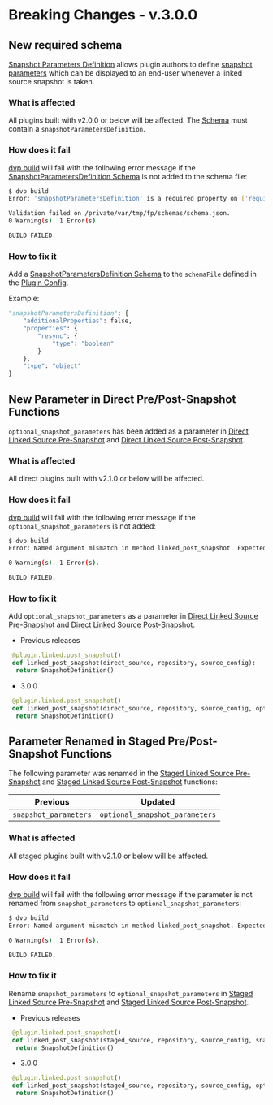 # Breaking Changes - v.3.0.0

## New required schema
[Snapshot Parameters Definition](../../References/Schemas_and_Autogenerated_Classes.md#snapshotparametersdefinition-schema) allows plugin authors to define [snapshot parameters](../../References/Glossary.md#snapshot-parameters) which can be displayed to an end-user whenever a linked source snapshot is taken.

### What is affected
All plugins built with v2.0.0 or below will be affected. The [Schema](../../References/Schemas.md) must contain a `snapshotParametersDefinition`.

### How does it fail
[dvp build](../../References/CLI.md#build) will fail with the following error message if the [SnapshotParametersDefinition Schema](../../References/Schemas_and_Autogenerated_Classes.md#snapshotparametersdefinition-schema) is not added to the schema file:

```bash
$ dvp build
Error: 'snapshotParametersDefinition' is a required property on ['required']

Validation failed on /private/var/tmp/fp/schemas/schema.json.
0 Warning(s). 1 Error(s)

BUILD FAILED.
```

### How to fix it
Add a [SnapshotParametersDefinition Schema](../../References/Schemas_and_Autogenerated_Classes.md#snapshotparametersdefinition-schema) to the `schemaFile` defined in the [Plugin Config](../../References/Plugin_Config.md).

Example:
```python
"snapshotParametersDefinition": {
    "additionalProperties": false,
    "properties": {
        "resync": {
            "type": "boolean"
        }
    },
    "type": "object"
}
```

## New Parameter in Direct Pre/Post-Snapshot Functions
`optional_snapshot_parameters` has been added as a parameter in [Direct Linked Source Pre-Snapshot](../../References/Plugin_Operations.md#direct-linked-source-pre-snapshot) and [Direct Linked Source Post-Snapshot](../../References/Plugin_Operations.md#direct-linked-source-post-snapshot).

### What is affected
All direct plugins built with v2.1.0 or below will be affected.

### How does it fail
[dvp build](../../References/CLI.md#build) will fail with the following error message if the `optional_snapshot_parameters` is not added:

```bash
$ dvp build
Error: Named argument mismatch in method linked_post_snapshot. Expected: ['staged_source', 'repository', 'source_config', 'optional_snapshot_parameters'], Found: ['staged_source', 'repository', 'source_config'].

0 Warning(s). 1 Error(s).

BUILD FAILED.
```

### How to fix it
Add `optional_snapshot_parameters` as a parameter in [Direct Linked Source Pre-Snapshot](../../References/Plugin_Operations.md#direct-linked-source-pre-snapshot) and [Direct Linked Source Post-Snapshot](../../References/Plugin_Operations.md#direct-linked-source-post-snapshot).

* Previous releases

```python
 @plugin.linked.post_snapshot()
 def linked_post_snapshot(direct_source, repository, source_config):
  return SnapshotDefinition()
```

* 3.0.0

```python
 @plugin.linked.post_snapshot()
 def linked_post_snapshot(direct_source, repository, source_config, optional_snapshot_parameters):
  return SnapshotDefinition()
```

## Parameter Renamed in Staged Pre/Post-Snapshot Functions
The following parameter was renamed in the [Staged Linked Source Pre-Snapshot](../../References/Plugin_Operations.md#staged-linked-source-pre-snapshot) and [Staged Linked Source Post-Snapshot](../../References/Plugin_Operations.md#staged-linked-source-post-snapshot) functions:

| Previous | Updated |
| -------- | ------- |
| `snapshot_parameters` | `optional_snapshot_parameters` |

### What is affected
All staged plugins built with v2.1.0 or below will be affected.

### How does it fail
[dvp build](../../References/CLI.md#build) will fail with the following error message if the parameter is not renamed from `snapshot_parameters` to `optional_snapshot_parameters`:

```bash
$ dvp build
Error: Named argument mismatch in method linked_post_snapshot. Expected: ['staged_source', 'repository', 'source_config', 'optional_snapshot_parameters'], Found: ['staged_source', 'repository', 'source_config', 'snapshot_parameters'].

0 Warning(s). 1 Error(s).

BUILD FAILED.
```

### How to fix it
Rename `snapshot_parameters` to `optional_snapshot_parameters` in [Staged Linked Source Pre-Snapshot](../../References/Plugin_Operations.md#staged-linked-source-pre-snapshot) and [Staged Linked Source Post-Snapshot](../../References/Plugin_Operations.md#staged-linked-source-post-snapshot).

* Previous releases

```python
 @plugin.linked.post_snapshot()
 def linked_post_snapshot(staged_source, repository, source_config, snapshot_parameters):
  return SnapshotDefinition()
```

* 3.0.0

```python
 @plugin.linked.post_snapshot()
 def linked_post_snapshot(staged_source, repository, source_config, optional_snapshot_parameters):
  return SnapshotDefinition()
```
